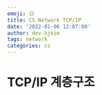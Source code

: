 ```yaml
---
emoji: 😉
title: CS Network TCP/IP
date: '2022-01-06 12:07:00'
author: dev-hjkim
tags: network
categories: cs
---
```


# TCP/IP 계층구조